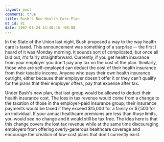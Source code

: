 ```yaml
--- 
layout: post
comments: true
title: Bush's New Health Care Plan
mt_id: 81
date: 2007-01-24 14:40:46 -08:00
---
```

In the State of the Union last night, Bush proposed a way to the way health care is taxed.  This announcement was something of a surprise -- the first I heard of it was Monday morning.  It sounds sort of complicated, but once all laid out, it's fairly straightforward.  Currently, if you get health insurance from your employer you don't pay any tax on the cost of the plan.  Similarly, those who are self-employed can deduct the cost of their health insurance from their taxable income.  Anyone who pays their own health insurance outright, either because their employer doesn't offer it or they can't qualify for the plans that their employer offers, pay that expense after tax.

Under Bush's new plan, that last group would be allowed to deduct their health insurance cost.  The loss in tax revenue would come from a change to the taxation of those in the employer-paid insurance group; their insurance payments would be taxed if they exceed $15,000 for a family or $7,500 for an individual.  If your annual healthcare premiums are less than those limits, you would see no change and it would still be tax free.  The idea here is that this change covers the lost tax revenue while at the same time discouraging employers from offering overly-generous healthcare coverage and encourage the creation of low-cost plans that don't currently exist.
